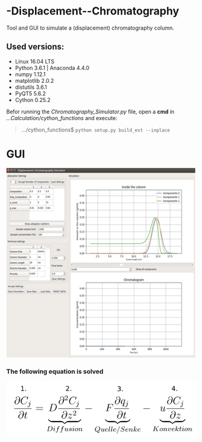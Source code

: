 # -Displacement--Chromatography
Tool and GUI to simulate a (displacement) chromatography column.



## Used versions:

* Linux 16.04 LTS 
* Python 3.6.1 | Anaconda 4.4.0 
* numpy 1.12.1 
* matplotlib 2.0.2 
* distutils 3.6.1 
* PyQT5 5.6.2 
* Cython 0.25.2 

Befor running the _Chromatography_Simulator.py_ file, open a **cmd** in _...Calculation/cython_functions_ and execute:

>.../cython_functions$  ```python setup.py build_ext --inplace```


# GUI
![Cromatography Simulator GUI](https://raw.githubusercontent.com/Tocha4/-Displacement--Chromatography/master/GUI.png)

### The following equation is solved
![mass balance](https://raw.githubusercontent.com/Tocha4/-Displacement--Chromatography/master/mass_balance.png)
